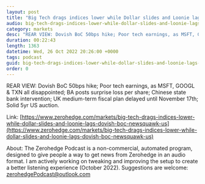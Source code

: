 ```yaml
---
layout: post
title: "Big Tech drags indices lower while Dollar slides and Loonie lags on dovish BoC - Newsquawk US Market Wrap"
audio: big-tech-drags-indices-lower-while-dollar-slides-and-loonie-lags-dovish-boc-newsquawk-us-0
category: markets
desc: "REAR VIEW: Dovish BoC 50bps hike; Poor tech earnings, as MSFT, GOOGL &amp; TXN all disappointed; BA posts surprise loss per share; Chinese state bank intervention; UK medium-term fiscal plan delayed until November 17th; Solid 5yr US auction."
duration: 00:22:43
length: 1363
datetime: Wed, 26 Oct 2022 20:26:00 +0000
tags: podcast
guid: big-tech-drags-indices-lower-while-dollar-slides-and-loonie-lags-dovish-boc-newsquawk-us-0
order: 0
---
```

REAR VIEW: Dovish BoC 50bps hike; Poor tech earnings, as MSFT, GOOGL &amp; TXN all disappointed; BA posts surprise loss per share; Chinese state bank intervention; UK medium-term fiscal plan delayed until November 17th; Solid 5yr US auction.

Link: [https://www.zerohedge.com/markets/big-tech-drags-indices-lower-while-dollar-slides-and-loonie-lags-dovish-boc-newsquawk-us](https://www.zerohedge.com/markets/big-tech-drags-indices-lower-while-dollar-slides-and-loonie-lags-dovish-boc-newsquawk-us)

About: The Zerohedge Podcast is a non-commercial, automated program, designed to give people a way to get news from Zerohedge in an audio format.  I am actively working on tweaking and improving the setup to create a better listening experience (October 2022).  Suggestions are welcome: [zerohedgePodcast@outlook.com](mailto:zerohedgePodcast@outlook.com)